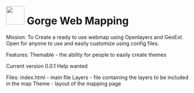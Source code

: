 
<a href="https://openclipart.org/detail/189308/mercator-mountain-3---map-icon-by-iggyoblomov-189308"><img src="https://openclipart.org/people/IggyOblomov/Mercator-Mountain3.svg"  height="50" width="50" /></a> Gorge Web Mapping
===============

Mission:
To Create a ready to use webmap using Openlayers and GeoExt. Open for anyone to use and easily customize using config files.

Features:
Themable - the ability for people to easily create themes


Current version 0.0.1
Help wanted

Files:
index.html - main file
Layers - file containing the layers to be included in the map
Theme - layout of the mapping page

